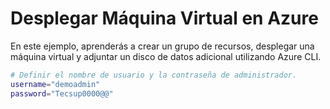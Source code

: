 # Desplegar Máquina Virtual en Azure

En este ejemplo, aprenderás a crear un grupo de recursos, desplegar una máquina virtual y adjuntar un disco de datos adicional utilizando Azure CLI.

```bash
# Definir el nombre de usuario y la contraseña de administrador.
username="demoadmin"
password="Tecsup0000@@"
```
